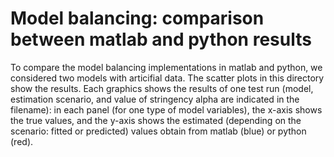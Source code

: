 Model balancing: comparison between matlab and python results
=============================================================

To compare the model balancing implementations in matlab and python, we considered two models with articifial data. The scatter plots in this directory show the results. Each graphics shows the results of one test run (model, estimation scenario, and value of stringency alpha are indicated in the filename): in each panel (for one type of model variables), the x-axis shows the true values, and the y-axis shows the estimated (depending on the scenario: fitted or predicted) values obtain from matlab (blue) or python (red).
